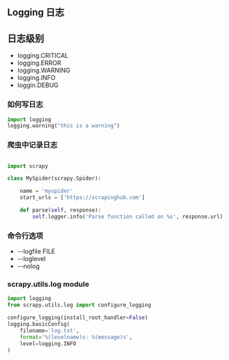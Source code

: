 ## Logging 日志

## 日志级别
* logging.CRITICAL
* logging.ERROR
* logging.WARNING
* logging.INFO
* loggin.DEBUG

### 如何写日志
```python
import logging 
logging.warning("this is a warning")
```
### 爬虫中记录日志
```python

import scrapy

class MySpider(scrapy.Spider):

    name = 'myspider'
    start_urls = ['https://scrapinghub.com']

    def parse(self, response):
        self.logger.info('Parse function called on %s', response.url)
```
### 命令行选项
* --logfile FILE
* --loglevel
* --nolog

### scrapy.utils.log module
```python
import logging
from scrapy.utils.log import configure_logging

configure_logging(install_root_handler=False)
logging.basicConfig(
    filename='log.txt',
    format='%(levelname)s: %(message)s',
    level=logging.INFO
)
```